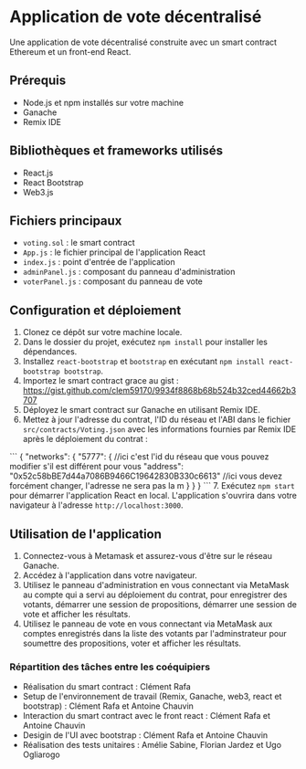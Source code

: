 # Application de vote décentralisé

Une application de vote décentralisé construite avec un smart contract Ethereum et un front-end React.

## Prérequis

- Node.js et npm installés sur votre machine
- Ganache
- Remix IDE

## Bibliothèques et frameworks utilisés

- React.js
- React Bootstrap
- Web3.js

## Fichiers principaux

- `voting.sol` : le smart contract
- `App.js` : le fichier principal de l'application React
- `index.js` : point d'entrée de l'application
- `adminPanel.js` : composant du panneau d'administration
- `voterPanel.js` : composant du panneau de vote

## Configuration et déploiement

1. Clonez ce dépôt sur votre machine locale.
2. Dans le dossier du projet, exécutez `npm install` pour installer les dépendances.
3. Installez `react-bootstrap` et `bootstrap` en exécutant `npm install react-bootstrap bootstrap`.
4. Importez le smart contract grace au gist : https://gist.github.com/clem59170/9934f8868b68b524b32ced44662b3707
5. Déployez le smart contract sur Ganache en utilisant Remix IDE.
6. Mettez à jour l'adresse du contrat, l'ID du réseau et l'ABI dans le fichier `src/contracts/Voting.json` avec les informations fournies par Remix IDE après le déploiement du contrat :

\```
{
  "networks": {
    "5777": { //ici c'est l'id du réseau que vous pouvez modifier s'il est différent pour vous
      "address": "0x52c58bBE7d44a7086B9466C19642830B330c6613" //ici vous devez forcément changer, l'adresse ne sera pas la m
    }
  }
}
\```
7. Exécutez `npm start` pour démarrer l'application React en local. L'application s'ouvrira dans votre navigateur à l'adresse `http://localhost:3000`.

## Utilisation de l'application

1. Connectez-vous à Metamask et assurez-vous d'être sur le réseau Ganache.
2. Accédez à l'application dans votre navigateur.
3. Utilisez le panneau d'administration en vous connectant via MetaMask au compte qui a servi au déploiement du contrat, pour enregistrer des votants, démarrer une session de propositions, démarrer une session de vote et afficher les résultats.
4. Utilisez le panneau de vote en vous connectant via MetaMask aux comptes enregistrés dans la liste des votants par l'adminstrateur pour soumettre des propositions, voter et afficher les résultats.

### Répartition des tâches entre les coéquipiers 

- Réalisation du smart contract : Clément Rafa
- Setup de l'environnement de travail (Remix, Ganache, web3, react et bootstrap) : Clément Rafa et Antoine Chauvin
- Interaction du smart contract avec le front react : Clément Rafa et Antoine Chauvin
- Desigin de l'UI avec bootstrap : Clément Rafa et Antoine Chauvin
- Réalisation des tests unitaires : Amélie Sabine, Florian Jardez et Ugo Ogliarogo
